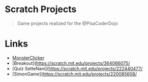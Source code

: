 # Scratch Projects

> Game projects realized for the @PisaCoderDojo

# Links

* [MonsterClicker](https://scratch.mit.edu/projects/378267923/)
* [Breakout](https://scratch.mit.edu/projects/364066075/
* [Quiz SetteNani](https://scratch.mit.edu/projects/222440477/
* [SimonGame](https://scratch.mit.edu/projects/220085608/
